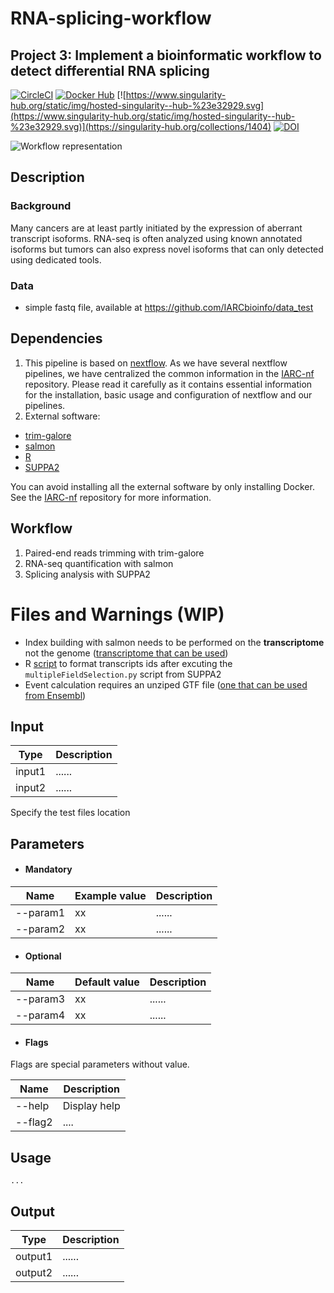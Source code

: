 # RNA-splicing-workflow
## Project 3: Implement a bioinformatic workflow to detect differential RNA splicing

[![CircleCI](https://circleci.com/gh/IARCbioinfo/template-nf.svg?style=svg)](https://circleci.com/gh/IARCbioinfo/template-nf)
[![Docker Hub](https://img.shields.io/badge/docker-ready-blue.svg)](https://hub.docker.com/r/iarcbioinfo/template-nf/)
[![https://www.singularity-hub.org/static/img/hosted-singularity--hub-%23e32929.svg](https://www.singularity-hub.org/static/img/hosted-singularity--hub-%23e32929.svg)](https://singularity-hub.org/collections/1404)
[![DOI](https://zenodo.org/badge/94193130.svg)](https://zenodo.org/badge/latestdoi/94193130)

![Workflow representation](template-nf.png)

## Description
### Background

Many cancers are at least partly initiated by the expression of aberrant transcript isoforms. RNA-seq is often analyzed using known annotated isoforms but tumors can also express novel isoforms that can only detected using dedicated tools.

### Data

- simple fastq file, available at https://github.com/IARCbioinfo/data_test

## Dependencies

1. This pipeline is based on [nextflow](https://www.nextflow.io). As we have several nextflow pipelines, we have centralized the common information in the [IARC-nf](https://github.com/IARCbioinfo/IARC-nf) repository. Please read it carefully as it contains essential information for the installation, basic usage and configuration of nextflow and our pipelines.
2. External software:
- [trim-galore](https://www.bioinformatics.babraham.ac.uk/projects/trim_galore/)
- [salmon](https://combine-lab.github.io/salmon/)
- [R](https://www.r-project.org/)
- [SUPPA2](https://genomebiology.biomedcentral.com/articles/10.1186/s13059-018-1417-1)

You can avoid installing all the external software by only installing Docker. See the [IARC-nf](https://github.com/IARCbioinfo/IARC-nf) repository for more information.

## Workflow

1. Paired-end reads trimming with trim-galore
2. RNA-seq quantification with salmon
3. Splicing analysis with SUPPA2

# Files and Warnings (WIP)

- Index building with salmon needs to be performed on the **transcriptome** not the genome ([transcriptome that can be used](https://github.com/comprna/SUPPA_supplementary_data/blob/master/annotation/hg19_EnsenmblGenes_sequence_ensenmbl.fasta.gz))
- R [script](https://github.com/comprna/SUPPA/blob/master/scripts/format_Ensembl_ids.R) to format transcripts ids after excuting the `multipleFieldSelection.py` script from SUPPA2
- Event calculation requires an unziped GTF file ([one that can be used from Ensembl](https://github.com/comprna/SUPPA_supplementary_data/blob/master/annotation/Homo_sapiens.GRCh37.75.formatted.gtf.gz))

## Input
  | Type      | Description     |
  |-----------|---------------|
  | input1    | ...... |
  | input2    | ...... |

  Specify the test files location

## Parameters

  * #### Mandatory
| Name      | Example value | Description     |
|-----------|---------------|-----------------|
| --param1    |            xx | ...... |
| --param2    |            xx | ...... |

  * #### Optional
| Name      | Default value | Description     |
|-----------|---------------|-----------------|
| --param3   |            xx | ...... |
| --param4    |            xx | ...... |

  * #### Flags

Flags are special parameters without value.

| Name      | Description     |
|-----------|-----------------|
| --help    | Display help |
| --flag2    |      .... |


## Usage
  ```
  ...
  ```

## Output
  | Type      | Description     |
  |-----------|---------------|
  | output1    | ...... |
  | output2    | ...... |
